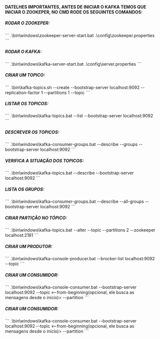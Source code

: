 <h4>DATELHES IMPORTANTES, ANTES DE INICIAR O KAFKA TEMOS QUE INICIAR O ZOOKEPER, NO CMD RODE OS SEGUINTES COMANDOS:</h4>

<h5>RODAR O ZOOKEPER:</h5>
```
.\bin\windows\zookeeper-server-start.bat .\config\zookeeper.properties
```

<h5>RODAR O KAFKA:</h5>
```
.\bin\windows\kafka-server-start.bat .\config\server.properties
```

<h5>CRIAR UM TOPICO:</h5>
```
.\bin\kafka-topics.sh --create --bootstrap-server localhost:9092 --replication-factor 1 --partitions 1 --topic <NOME_TOPICO(sujestão do kafka é não misturar o '_' com '.')>
```

<h5>LISTAR OS TOPICOS:</h5>
```
.\bin\windows\kafka-topics.bat --list --bootstrap-server localhost:9092
```

<h5>DESCREVER OS TOPICOS:</h5>
```
.\bin\windows\kafka-consumer-groups.bat --describe --groups --bootstrap-server localhost:9092 
```

<h5>VERIFICA A SITUAÇÃO DOS TOPICOS:</h5>
```
.\bin\windows\kafka-topics.bat --describe --bootstrap-server localhost:9092 
```

<h5>LISTA OS GRUPOS:</h5>
```
.\bin\windows\kafka-consumer-groups.bat --describe --all-groups --bootstrap-server localhost:9092
```

<h5>CRIAR PARTIÇÃO NO TÓPICO:</h5>
```
.\bin\windows\kafka-topics.bat --alter --topic  <NOME_TOPICO> --partitions 2 --zookeeper localhost:2181
```

<h5>CRIAR UM PRODUTOR:</h5>
```
.\bin\windows\kafka-console-producer.bat --brocker-list localhost:9092 --topic <NOME_TOPICO>
```

<h5>CRIAR UM CONSUMIDOR:</h5>
```
.\bin\windows\kafka-console-consumer.bat --bootstrap-server localhost:9092 --topic <NOME_TOPICO> <--from-beginning(opcional, ele busca as mensagens desde o inicío)> --partition <numero da partição>
```


<h5>CRIAR UM CONSUMIDOR:</h5>
```
.\bin\windows\kafka-console-consumer.bat --bootstrap-server localhost:9092 --topic <NOME_TOPICO> <--from-beginning(opcional, ele busca as mensagens desde o inicío)> --partition <numero da partição>
```

